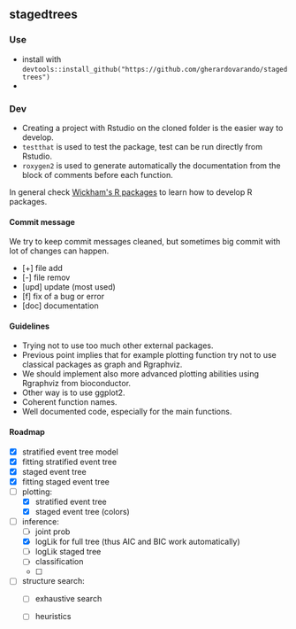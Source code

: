 ## stagedtrees 

### Use

- install with
  `devtools::install_github("https://github.com/gherardovarando/stagedtrees")`
- 

### Dev

- Creating a project with Rstudio on the cloned folder is the easier way to
develop. 
- `testthat` is used to test the package, test can be run directly from
Rstudio.
- `roxygen2` is used to generate automatically the documentation from the
  block of comments before each function.

In general check [Wickham's R packages](http://r-pkgs.had.co.nz/) to learn
how to develop R packages. 


####  Commit message

We try to keep commit messages cleaned, but sometimes big commit with lot of
changes can happen. 

- [+] file add 
- [-] file remov
- [upd] update (most used)
- [f] fix of a bug or error
- [doc] documentation

#### Guidelines

- Trying not to use too much other external packages.
- Previous point implies that for example plotting function try not to use
  classical packages as graph and Rgraphviz. 
- We should implement also more advanced plotting abilities using Rgraphviz
  from bioconductor. 
- Other way is to use ggplot2. 
- Coherent function names. 
- Well documented code, especially for the main functions.

#### Roadmap 

- [x] stratified event tree model 
- [x] fitting stratified event tree
- [x] staged event tree
- [x] fitting staged event tree 
- [ ] plotting: 
    * [x] stratified event tree
    * [x] staged event tree (colors)
- [ ] inference:
    * [ ] joint prob
    * [x] logLik for full tree (thus AIC and BIC work automatically)
    * [ ] logLik staged tree 
    * [ ] classification 
    * [ ] 
- [ ] structure search:
    * [ ] exhaustive search 
    * [ ] heuristics 

